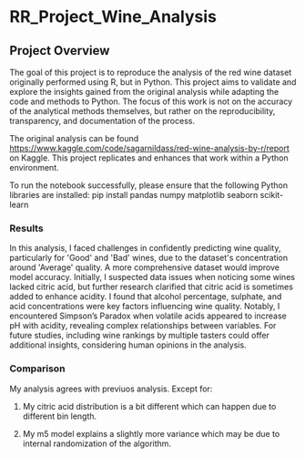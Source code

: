 # RR_Project_Wine_Analysis

## Project Overview

The goal of this project is to reproduce the analysis of the red wine dataset originally performed using R, but in Python. This project aims to validate and explore the insights gained from the original analysis while adapting the code and methods to Python. The focus of this work is not on the accuracy of the analytical methods themselves, but rather on the reproducibility, transparency, and documentation of the process.

The original analysis can be found https://www.kaggle.com/code/sagarnildass/red-wine-analysis-by-r/report on Kaggle. This project replicates and enhances that work within a Python environment.

To run the notebook successfully, please ensure that the following Python libraries are installed:
pip install pandas numpy matplotlib seaborn scikit-learn


### Results

In this analysis, I faced challenges in confidently predicting wine quality, particularly for 'Good' and 'Bad' wines, due to the dataset's concentration around 'Average' quality. A more comprehensive dataset would improve model accuracy. Initially, I suspected data issues when noticing some wines lacked citric acid, but further research clarified that citric acid is sometimes added to enhance acidity. I found that alcohol percentage, sulphate, and acid concentrations were key factors influencing wine quality. Notably, I encountered Simpson’s Paradox when volatile acids appeared to increase pH with acidity, revealing complex relationships between variables. For future studies, including wine rankings by multiple tasters could offer additional insights, considering human opinions in the analysis.

### Comparison

My analysis agrees with previuos analysis. Except for:

1. My citric acid distribution is a bit different which can happen due to different bin length. 

2. My m5 model explains a slightly more variance which may be due to internal randomization of the algorithm.
